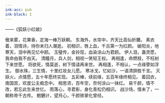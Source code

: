 ```yaml
---
ink-acc: pub
ink-block: I
---
```


——《狐妖小红娘》

傲来雾，花果香，定海一棒万妖朝。
‌东海外，水帘中，齐天比高仙折腰。
‌素衣着，泪情诗，待你未归人潮逝。
‌初相识，唇上血，千古第一为红颜。
‌破阳炎，地寒天，泪中再见忆中颜。
‌玉璧传，金铃现，血染涂山为君颜。
‌伊人泪，蛊灵愿，我命由我不由天。
‌清瞳月，兵人剑，相视一笑轻王权。
‌再相逢，命燃枝，不枉树下来世愿。
‌将欲死，情莫逝，树下情请再来世。
‌再相逢，不相认，一点缘孽如浮生。
‌御水珠，三生情，十里红妆女儿愿。
‌寒冰戈，忆如沙，一语清辞胜千言。
‌灭妖火，点情愿，五十年愿终实现。
‌五彩棒，续前缘，五百年缘终相见。
‌着囚衣，南国宫，欢度公主痴念中。
‌相思浓，百年空，奈何涂山一抹红。
易千颜，情不改，若忘此生来世忆。
雨落心，寻君影，身化青松仍相识。
战沙场，情未了，一朝称帝千古传。
魍魉计，望月心，千颜铁掌化曾经。 
